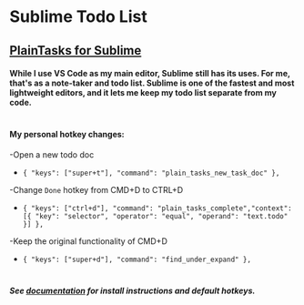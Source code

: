 # Sublime Todo List

## [PlainTasks for Sublime](https://github.com/aziz/PlainTasks)

#### While I use VS Code as my main editor, Sublime still has its uses.  For me, that's as a note-taker and todo list.  Sublime is one of the fastest and most lightweight editors, and it lets me keep my todo list separate from my code.

#


#### My personal hotkey changes:

-Open a new todo doc
- `{ "keys": ["super+t"], "command": "plain_tasks_new_task_doc" },`

-Change `Done` hotkey from CMD+D to CTRL+D
- `{ "keys": ["ctrl+d"], "command": "plain_tasks_complete","context": [{ "key": "selector", "operator": "equal", "operand": "text.todo" }] },`

-Keep the original functionality of CMD+D
- `{ "keys": ["super+d"], "command": "find_under_expand" },`

#

##### See [documentation](https://github.com/aziz/PlainTasks) for install instructions and default hotkeys.
